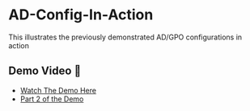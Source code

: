 # AD-Config-In-Action
This illustrates the previously demonstrated AD/GPO configurations in action 
## Demo Video 🎥
- [Watch The Demo Here](https://drive.google.com/file/d/1ZFNlK2Kam4Sqgr57QFlx4fmFcF_1tg6v/view?usp=sharing)
- [Part 2 of the Demo](https://www.loom.com/share/1137f6a264da40a59c59e2d9050d8b81?sid=62a754cc-442f-4df8-88b5-b0ef93d4a99b)
